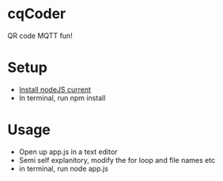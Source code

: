 # cqCoder
QR code MQTT fun!

# Setup
* [Install nodeJS current](https://nodejs.org/en/)
* In terminal, run npm install

# Usage
* Open up app.js in a text editor
* Semi self explanitory, modify the for loop and file names etc
* in terminal, run node app.js
